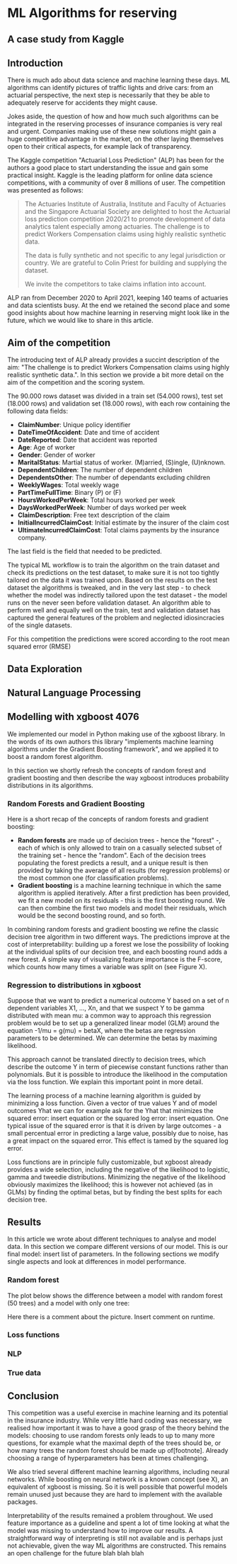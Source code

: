 # ML Algorithms for reserving

## A case study from Kaggle

## Introduction

There is much ado about data science and machine learning these days. ML algorithms can identify pictures of traffic lights and drive cars: from an actuarial perspective, the next step is necessarily that they be able to adequately reserve for accidents they might cause.

Jokes aside, the question of how and how much such algorithms can be integrated in the reserving processes of insurance companies is very real and urgent. Companies making use of these new solutions might gain a huge competitive advantage in the market, on the other laying themselves open to their critical aspects, for example lack of transparency.

The Kaggle competition "Actuarial Loss Prediction" (ALP) has been for the authors a good place to start understanding the issue and gain some practical insight. Kaggle is the leading platform for online data science competitions, with a community of over 8 millions of user. The competition was presented as follows:

> The Actuaries Institute of Australia, Institute and Faculty of Actuaries and the Singapore Actuarial Society are delighted to host the Actuarial loss prediction competition 2020/21 to promote development of data analytics talent especially among actuaries. The challenge is to predict Workers Compensation claims using highly realistic synthetic data.
>
> The data is fully synthetic and not specific to any legal jurisdiction or country. We are grateful to Colin Priest for building and supplying the dataset. 
>
> We invite the competitors to take claims inflation into account.

ALP ran from December 2020 to April 2021, keeping 140 teams of actuaries and data scientists busy. At the end we retained the second place and some good insights about how machine learning in reserving might look like in the future, which we would like to share in this article.

## Aim of the competition

The introducing text of ALP already provides a succint description of the aim: "The challenge is to predict Workers Compensation claims using highly realistic synthetic data.". In this section we provide a bit more detail on the aim of the competition and the scoring system.

The 90.000 rows dataset was divided in a train set (54.000 rows), test set (18.000 rows) and validation set (18.000 rows), with each row containing the following data fields:

- **ClaimNumber**: Unique policy identifier
- **DateTimeOfAccident**: Date and time of accident
- **DateReported**: Date that accident was reported
- **Age**: Age of worker
- **Gender**: Gender of worker
- **MaritalStatus**: Martial status of worker. (M)arried, (S)ingle, (U)nknown.
- **DependentChildren**: The number of dependent children
- **DependentsOther**: The number of dependants excluding children
- **WeeklyWages**: Total weekly wage
- **PartTimeFullTime**: Binary (P) or (F)
- **HoursWorkedPerWeek**: Total hours worked per week
- **DaysWorkedPerWeek**: Number of days worked per week
- **ClaimDescription**: Free text description of the claim
- **InitialIncurredClaimCost**: Initial estimate by the insurer of the claim cost
- **UltimateIncurredClaimCost**: Total claims payments by the insurance company. 

The last field is the field that needed to be predicted. 

The typical ML workflow is to train the algorithm on the train dataset and check its predictions on the test dataset, to make sure it is not too tightly tailored on the data it was trained upon. Based on the results on the test dataset the algorithms is tweaked, and in the very last step - to check whether the model was indirectly tailored upon the test dataset - the model runs on the never seen before validation dataset. An algorithm able to perform well and equally well on the train, test and validation dataset has captured the general features of the problem and neglected idiosincracies of the single datasets. 

For this competition the predictions were scored according to the root mean squared error (RMSE)

## Data Exploration

## Natural Language Processing

## Modelling with xgboost 4076

We implemented our model in Python making use of the xgboost library. In the words of its own authors this library "implements machine learning algorithms under the Gradient Boosting framework", and we applied it to boost a random forest algorithm. 

In this section we shortly refresh the concepts of random forest and gradient boosting and then describe the way xgboost introduces probability distributions in its algorithms.

### Random Forests and Gradient Boosting

Here is a short recap of the concepts of random forests and gradient boosting:

- **Random forests** are made up of decision trees - hence the "forest" -, each of which is only allowed to train on a casually selected subset of the training set - hence the "random". Each of the decision trees populating the forest predicts a result, and a unique result is then provided by taking the average of all results (for regression problems) or the most common one (for classification problems).
- **Gradient boosting** is a machine learning technique in which the same algorithm is applied iteratively. After a first prediction has been provided, we fit a new model on its residuals - this is the first boosting round. We can then combine the first two models and model their residuals, which would be the second boosting round, and so forth.

In combining random forests and gradient boosting we refine the classic decision tree algorithm in two different ways. The predictions improve at the cost of interpretability: building up a forest we lose the possibility of looking at the individual splits of our decision tree, and each boosting round adds a new forest. A simple way of visualizing feature importance is the F-score, which counts how many times a variable was split on (see Figure X).

### Regression to distributions in xgboost

Suppose that we want to predict a numerical outcome Y based on a set of n dependent variables X1, ..., Xn, and that we suspect Y to be gamma distributed with mean mu: a common way to approach this regression problem would be to set up a generalized linear model (GLM) around the equation -1/mu = g(mu) = betaX, where the betas are regression parameters to be determined. We can determine the betas by maximing likelihood.

This approach cannot be translated directly to decision trees, which describe the outcome Y in term of piecewise constant functions rather than polynomials. But it is possible to introduce the likelihood in the computation via the loss function. We explain this important point in more detail.

The learning process of a machine learning algorithm is guided by minimizing a loss function. Given a vector of true values Y and of model outcomes Yhat we can for example ask for the Yhat that minimizes the squared error: insert equation or the squared log error: insert equation. One typical issue of the squared error is that it is driven by large outcomes - a small percentual error in predicting a large value, possibly due to noise, has a great impact on the squared error. This effect is tamed by the squared log error.

Loss functions are in principle fully customizable, but xgboost already provides a wide selection, including the negative of the likelihood to logistic, gamma and tweedie distributions. Minimizing the negative of the likelihood obviously maximizes the likelihood; this is however not achieved (as in GLMs) by finding the optimal betas, but by finding the best splits for each decision tree.

## Results

In this article we wrote about different techniques to analyse and model data. In this section we compare different versions of our model. This is our final model: insert list of parameters. In the following sections we modify single aspects and look at differences in model performance.

### Random forest

The plot below shows the difference between a model with random forest (50 trees) and a model with only one tree:

Here there is a comment about the picture. Insert comment on runtime.

### Loss functions



### NLP



### True data

## Conclusion

This competition was a useful exercise in machine learning and its potential in the insurance industry. While very little hard coding was necessary, we realised how important it was to have a good grasp of the theory behind the models: choosing to use random forests only leads to up to many more questions, for example what the maximal depth of the trees should be, or how many trees the random forest should be made up of[footnote]. Already choosing a range of hyperparameters has been at times challenging.

We also tried several different machine learning algorithms, including neural networks. While boosting on neural network is a known concept (see X), an equivalent of xgboost is missing. So it is well possible that powerful models remain unused just because they are hard to implement with the available packages.

Interpretability of the results remained a problem throughout. We used feature importance as a guideline and spent a lot of time looking at what the model was missing to understand how to improve our results. A straightforward way of interpreting is still not available and is perhaps just not achievable, given the way ML algorithms are constructed. This remains an open challenge for the future blah blah blah

